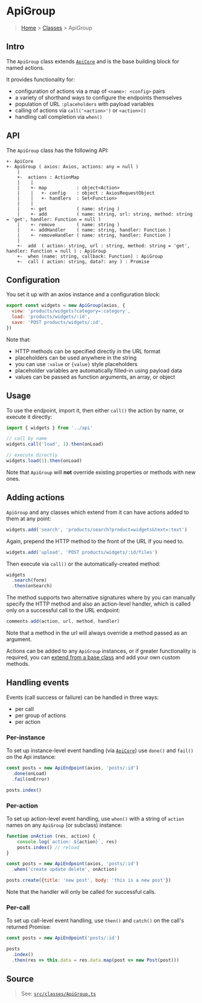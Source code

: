 # ApiGroup

> [Home](../README.md) &gt; [Classes](README.md) &gt; ApiGroup
 
## Intro

The `ApiGroup` class extends [`ApiCore`](ApiCore.md) and is the base building block for named actions.

It provides functionality for:

- configuration of actions via a map of `<name>: <config>` pairs
- a variety of shorthand ways to configure the endpoints themselves
- population of URL `:placeholders` with payload variables
- calling of actions via `call('<action>')` or `<action>()`
- handling call completion via `when()`

## API

The `ApiGroup` class has the following API:

```
+- ApiCore
+- ApiGroup ( axios: Axios, actions: any = null )
    |
    +-  actions : ActionMap
    |    |
    |    +- map           : object<Action>
    |    |   +- config    : object : AxiosRequestObject
    |    |   +- handlers  : Set<Function>
    |    |
    |    +- get           ( name: string )
    |    +- add           ( name: string, url: string, method: string = 'get', handler: Function = null )
    |    +- remove        ( name: string )
    |    +- addHandler    ( name: string, handler: Function )
    |    +- removeHandler ( name: string, handler: Function )
    |
    +-  add  ( action: string, url : string, method: string = 'get', handler: Function = null ) : ApiGroup
    +-  when (name: string, callback: Function) : ApiGroup
    +-  call ( action: string, data?: any ) : Promise
```


## Configuration

You set it up with an axios instance and a configuration block:

```js
export const widgets = new ApiGroup(axios, {
  view: 'products/widgets?category=:category',
  load: 'products/widgets/:id',
  save: 'POST products/widgets/:id',
})
```

Note that:

- HTTP methods can be specified directly in the URL format
- placeholders can be used anywhere in the string
- you can use `:value` or `{value}` style placeholders
- placeholder variables are automatically filled-in using payload data
- values can be passed as function arguments, an array, or object


## Usage

To use the endpoint, import it, then either `call()` the action by name, or execute it directly:

```js
import { widgets } from '../api'

// call by name
widgets.call('load', 1).then(onLoad)

// execute directly
widgets.load(1).then(onLoad)
```

Note that `ApiGroup` will **not** override existing properties or methods with new ones.


## Adding actions

`ApiGroup` and any classes which extend from it can have actions added to them at any point:

```js
widgets.add('search', 'products/search?product=widgets&text=:text')
```
Again, prepend the HTTP method to the front of the URL if you need to.
 
```js
widgets.add('upload', 'POST products/widgets/:id/files')
```
 
Then execute via `call()` or the automatically-created method:

```js
widgets
  .search(form)
  .then(onSearch)
```

The method supports two alternative signatures where by you can manually specify the HTTP method and also an action-level handler, which is called only on a successful call to the URL endpoint:

```js
comments.add(action, url, method, handler)
```

Note that a method in the url will always override a method passed as an argument.

Actions can be added to any `ApiGroup` instances, or if greater functionality is required, you can [extend from a base class](../extensibility/classes.md) and add your own custom methods.


## Handling events

Events (call success or failure) can be handled in three ways:

- per call
- per group of actions
- per action

### Per-instance

To set up instance-level event handling (via [`ApiCore`](ApiCore.md#handling-events)) use `done()` and `fail()` on the Api instance:

```js
const posts = new ApiEndpoint(axios, 'posts/:id')
  .done(onLoad)
  .fail(onError)
```
```js
posts.index()
```

### Per-action

To set up action-level event handling, use `when()` with a string of `action` names on any `ApiGroup` (or subclass) instance:

```js
function onAction (res, action) {
    console.log(`action: ${action}`, res)
    posts.index() // reload
}

const posts = new ApiEndpoint(axios, 'posts/:id')
  .when('create update delete', onAction)
```

```js
posts.create({title: 'new post', body: 'this is a new post'})
```

Note that the handler will only be called for successful calls.

### Per-call

To set up call-level event handling, use `then()` and `catch()` on the call's returned Promise:

```js
const posts = new ApiEndpoint('posts/:id')
```
```js
posts
  .index()
  .then(res => this.data = res.data.map(post => new Post(post)))
```

## Source

> See: [`src/classes/ApiGroup.ts`](https://github.com/davestewart/axios-actions/blob/master/src/classes/ApiGroup.ts)

